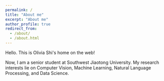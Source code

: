```yaml
---
permalink: /
title: "About me"
excerpt: "About me"
author_profile: true
redirect_from: 
  - /about/
  - /about.html
---
```


Hello. This is Olivia Shi's home on the web!

Now, I am a senior student at Southwest Jiaotong University. My research interests lie on Computer Vision, Machine Learning, Natural Language Processing, and Data Science.
